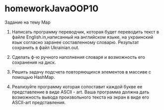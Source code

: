 # homeworkJavaOOP10
Задание на тему Map

1. Написать программу переводчик, которая будет переводить текст
в файле English.in,написанный на английском языке, на украинский
язык согласно заранее составленному словарю. Результат
сохранить в файл Ukrainian.out.

2. Сделать ф-ю ручного наполнения словаря и возможность его
сохранения на диск.

3. Решить задачу подсчета повторяющихся элементов в массиве с
помощью HashMap.

4. Реализуйте программу которая сопоставит каждой букве ее
представление в виде ASCII - art. Ваша программа должна дать возможность вывода произвольного
текста на экран в виде его ASCII-art представления.
